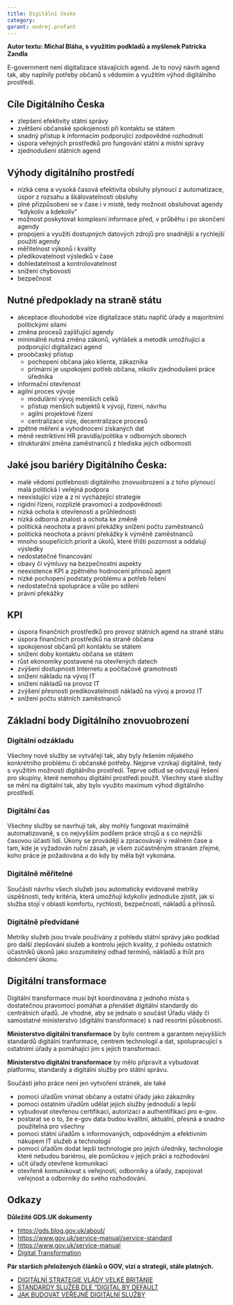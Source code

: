 ```yaml
---
title: Digitální česko
category:
garant: ondrej.profant
---
```


**Autor textu: Michal Bláha, s využitím podkladů a myšlenek Patricka Zandla**

E-government není digitalizace stávajících agend. Je to nový návrh agend tak, aby naplnily potřeby
občanů s vědomím a využitím výhod digitálního prostředí.

## Cíle Digitálního Česka

- zlepšení efektivity státní správy
- zvětšení občanské spokojenosti při kontaktu se státem
- snadný přístup k informacím podporující zodpovědné rozhodnutí
- úspora veřejných prostředků pro fungování státní a místní správy
- zjednodušení státních agend

## Výhody digitálního prostředí

- nízká cena a vysoká časová efektivita obsluhy plynoucí z automatizace, úspor z rozsahu a
škálovatelnosti obsluhy
- plné přizpůsobení se v čase i v místě, tedy možnost obsluhovat agendy “kdykoliv a kdekoliv”
- možnost poskytovat komplexní informace před, v průběhu i po skončení agendy
- propojení a využití dostupných datových zdrojů pro snadnější a rychlejší použití agendy
- měřitelnost výkonů i kvality
- předikovatelnost výsledků v čase
- dohledatelnost a kontrolovatelnost
- snížení chybovosti
- bezpečnost

## Nutné předpoklady na straně státu

- akceptace dlouhodobé vize digitalizace státu napříč úřady a majoritními politickými silami
- změna procesů zajišťující agendy
- minimálně nutná změna zákonů, vyhlášek a metodik umožňující a podporující digitalizaci agend
- proobčaský přístup
  - pochopení občana jako klienta, zákazníka
  - primární je uspokojení potřeb občana, nikoliv zjednodušení práce úředníka
- informační otevřenost
- agilní proces vývoje
  - modulární vývoj meniších celků
  - přístup menších subjektů k vývoji, řízení, návrhu
  - agilní projektové řízení
  - centralizace vize, decentralizace procesů
- zpětné měření a vyhodnocení získaných dat
- méně restriktivní HR pravidla/politika v odborných oborech
- strukturální změna zaměstnanců z hlediska jejich odbornosti

## Jaké jsou bariéry Digitálního Česka:
- malé vědomí potřebnosti digitálního znovuobrození a z toho plynoucí malá politická i veřejná
podpora
- neexistující vize a z ní vycházející strategie
- rigidní řízení, rozplizlé pravomoci a zodpovědnosti
- nízká ochota k otevřenosti a průhlednosti
- nízká odborná znalost a ochota ke změně
- politická neochota a právní překážky snížení počtu zaměstnanců
- politická neochota a právní překážky k výměně zaměstnanců
- mnoho soupeřících priorit a úkolů, které tříští pozornost a oddalují výsledky
- nedostatečné financování
- obavy či výmluvy na bezpečnostní aspekty
- neexistence KPI a zpětného hodnocení přínosů agent
- nízké pochopení podstaty problému a potřeb řešení
- nedostatečná spolupráce a vůle po sdílení
- právní překážky

## KPI

- úspora finančních prostředků pro provoz státních agend na straně státu
- úspora finančních prostředků na straně občana
- spokojenost občanů při kontaktu se státem
- snížení doby kontaktu občana se státem
- růst ekonomiky postavené na otevřených datech
- zvýšení dostupnosti Internetu a počítačové gramotnosti
- snížení nákladu na vývoj IT
- snížení nákladů na provoz IT
- zvýšení přesnosti predikovatelnosti nákladů na vývoj a provoz IT
- snížení počtu státních zaměstnanců

## Základní body Digitálního znovuobrození

### Digitální odzákladu

Všechny nové služby se vytvářejí tak, aby byly řešením nějakého konkrétního problému či
občanské potřeby. Nejprve vznikají digitálně, tedy s využítím možností digitálního prostředí. Teprve
odtud se odvozují řešení pro skupiny, které nemohou digitální prostředí použít. Všechny staré
služby se mění na digitální tak, aby bylo využito maximum výhod digitálního prostředí.

### Digitální čas

Všechny služby se navrhují tak, aby mohly fungovat maximálně automatizovaně, s co nejvyšším
podílem práce strojů a s co nejnižší časovou účastí lidí. Úkony se provádějí a zpracovávají v
reálném čase a tam, kde je vyžadován ruční zásah, je všem zúčastněným stranám zřejmé, koho
práce je požadována a do kdy by měla být vykonána.

### Digitálně měřitelné

Součástí návrhu všech služeb jsou automaticky evidované metriky úspěšnosti, tedy kritéria, která
umožňují kdykoliv jednoduše zjistit, jak si služba stojí v oblasti komfortu, rychlosti, bezpečnosti,
nákladů a přínosů.

### Digitálně předvídané

Metriky služeb jsou trvale používány z pohledu státní správy jako podklad pro další zlepšování
služeb a kontrolu jejich kvality, z pohledu ostatních účastníků úkonů jako srozumitelný odhad
termínů, nákladů a lhůt pro dokončení úkonu.  

## Digitální transformace

Digitální transformace musí být koordinována z jednoho místa s dostatečnou pravomocí pomáhat
a přenášet digitální standardy do centrálních úřadů. Je vhodné, aby se jednalo o součást Úřadu
vlády či samostatné ministerstvo (digitální transformace) s nad resortní působností.

**Ministerstvo digitální transformace** by bylo centrem a garantem nejvyšších standardů digitální
tranformace, centrem technologií a dat, spolupracující s ostatními úřady a pomáhající jim s jejich
transformací.

**Ministerstvo digitální transformace** by mělo připravit a vybudovat platformu, standardy a
digitální služby pro státní správu.

Součástí jeho práce není jen vytvoření stránek, ale také

- pomoci úřadům vnímat občany a ostatní úřady jako zákazníky
- pomoci ostatním úřadům udělat jejich služby jednoduší a lepší
- vybudovat otevřenou certifikaci, autorizaci a authentifikací pro e-gov.
- postarat se o to, že e-gov data budou kvalitní, aktuální, přesná a snadno použitelná pro všechny
- pomoci státní úřadům s informovaných, odpovědným a efektivním nákupem IT služeb a
technologií
- pomoci úřadům dodat lepší technologie pro jejich úředníky, technologie které nebudou bariérou,
ale pomůckou v jejich práci a rozhodování
- učit úřady otevřené komunikaci
- otevřeně komunikovat s veřejností, odborníky a úřady, zapojovat veřejnost a odborníky do svého
rozhodování.

## Odkazy

**Důležité GDS.UK dokumenty**

- https://gds.blog.gov.uk/about/
- https://www.gov.uk/service-manual/service-standard
- https://www.gov.uk/service-manual
- [Digital Transformation](https://www.gov.uk/transformation)

**Pár starších přeložených článků o GOV, vizi a strategii, stále platných.**

- [DIGITÁLNÍ STRATEGIE VLÁDY VELKÉ BRITÁNIE](http://michalblaha.cz/2013/03/digitalni-strategie-vlady-velke-britanie/)
- [STANDARDY SLUŽEB DLE “DIGITAL BY DEFAULT](http://michalblaha.cz/2013/03/standardy-sluzeb-dle-digital-by-default/)
- [JAK BUDOVAT VEŘEJNÉ DIGITÁLNÍ SLUŽBY](http://michalblaha.cz/2013/03/jak-budovat-verejne-digitalni-sluzby/)
